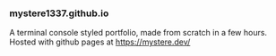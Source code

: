 ### mystere1337.github.io

A terminal console styled portfolio, made from scratch in a few hours. Hosted with github pages at https://mystere.dev/